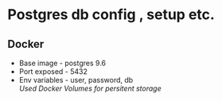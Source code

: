 # Postgres db config , setup etc.
## Docker 
- Base image - postgres 9.6
- Port exposed - 5432
- Env variables - user, password, db\
*Used Docker Volumes for persitent storage*
